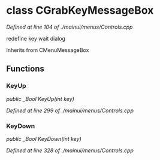 # class CGrabKeyMessageBox

*Defined at line 104 of ./mainui/menus/Controls.cpp*

 redefine key wait dialog



Inherits from CMenuMessageBox



## Functions

### KeyUp

*public _Bool KeyUp(int key)*

*Defined at line 299 of ./mainui/menus/Controls.cpp*

### KeyDown

*public _Bool KeyDown(int key)*

*Defined at line 328 of ./mainui/menus/Controls.cpp*



